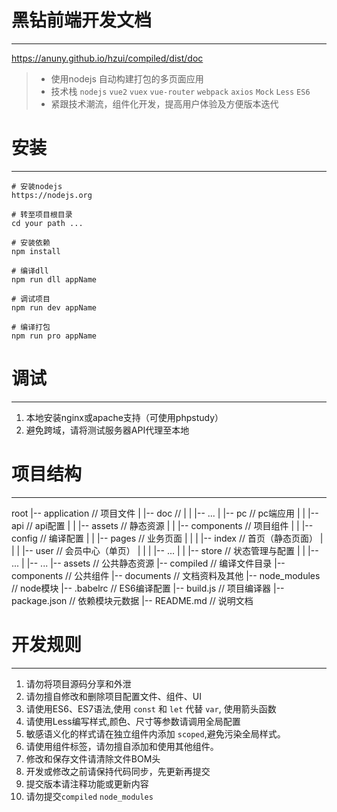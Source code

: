 # 黑钻前端开发文档
------

https://anuny.github.io/hzui/compiled/dist/doc

> * 使用nodejs 自动构建打包的多页面应用
> * 技术栈 `nodejs` `vue2` `vuex` `vue-router` `webpack` `axios` `Mock` `Less` `ES6`
> * 紧跟技术潮流，组件化开发，提高用户体验及方便版本迭代



# 安装
------

``` shell
# 安装nodejs
https://nodejs.org

# 转至项目根目录
cd your path ...

# 安装依赖
npm install

# 编译dll
npm run dll appName

# 调试项目
npm run dev appName

# 编译打包
npm run pro appName
```

# 调试
------

1. 本地安装nginx或apache支持（可使用phpstudy）
2. 避免跨域，请将测试服务器API代理至本地

# 项目结构
------

root
|-- application // 项目文件
|   |-- doc //
|   |   |-- ...
|   |-- pc // pc端应用
|   |   |-- api // api配置
|   |   |-- assets // 静态资源
|   |   |-- components // 项目组件
|   |   |-- config // 编译配置
|   |   |-- pages // 业务页面
|   |   |   |-- index // 首页（静态页面）
|   |   |   |-- user // 会员中心（单页）
|   |   |   |-- ... 
|   |   |-- store // 状态管理与配置
|   |   |-- ...
|   |-- ...
|-- assets // 公共静态资源
|-- compiled // 编译文件目录
|-- components // 公共组件
|-- documents // 文档资料及其他
|-- node_modules // node模块
|-- .babelrc // ES6编译配置
|-- build.js // 项目编译器
|-- package.json // 依赖模块元数据
|-- README.md  // 说明文档


# 开发规则
------

1.  请勿将项目源码分享和外泄
2.  请勿擅自修改和删除项目配置文件、组件、UI
3.  请使用ES6、ES7语法,使用 `const` 和 `let` 代替 `var`, 使用箭头函数
4.  请使用Less编写样式,颜色、尺寸等参数请调用全局配置
5.  敏感语义化的样式请在独立组件内添加 `scoped`,避免污染全局样式。
6.  请使用组件标签，请勿擅自添加和使用其他组件。
7.  修改和保存文件请清除文件BOM头
8.  开发或修改之前请保持代码同步，先更新再提交
9.  提交版本请注释功能或更新内容
10. 请勿提交`compiled` `node_modules`
